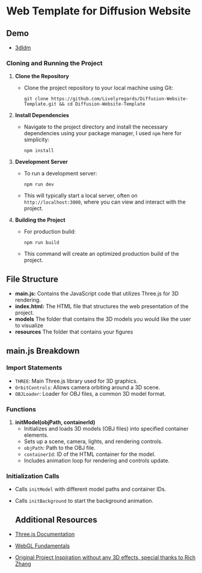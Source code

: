 # Web Template for Diffusion Website

## Demo
- [3dldm](https://3dldm.org/)

### Cloning and Running the Project

1. **Clone the Repository**
   - Clone the project repository to your local machine using Git:
     ```
     git clone https://github.com/Livelyregards/Diffusion-Website-Template.git && cd Diffusion-Website-Template
     ```

2. **Install Dependencies**
   - Navigate to the project directory and install the necessary dependencies using your package manager, I used `npm` here for simplicity:
     ```
     npm install
     ```
     

3. **Development Server**
   - To run a development server:
     ```
     npm run dev
     ```
   - This will typically start a local server, often on `http://localhost:3000`, where you can view and interact with the project.

4. **Building the Project**
   - For production build:
     ```
     npm run build
     ```
   - This command will create an optimized production build of the project.

## File Structure

- **main.js:** Contains the JavaScript code that utilizes Three.js for 3D rendering.
- **index.html:** The HTML file that structures the web presentation of the project.
- **models** The folder that contains the 3D models you would like the user to visualize
- **resources** The folder that contains your figures

## main.js Breakdown

### Import Statements
- `THREE`: Main Three.js library used for 3D graphics.
- `OrbitControls`: Allows camera orbiting around a 3D scene.
- `OBJLoader`: Loader for OBJ files, a common 3D model format.

### Functions


1. **initModel(objPath, containerId)**
   - Initializes and loads 3D models (OBJ files) into specified container elements.
   - Sets up a scene, camera, lights, and rendering controls.
   - `objPath`: Path to the OBJ file.
   - `containerId`: ID of the HTML container for the model.
   - Includes animation loop for rendering and controls update.

### Initialization Calls
- Calls `initModel` with different model paths and container IDs.
- Calls `initBackground` to start the background animation.

  ## Additional Resources
- [Three.js Documentation](https://threejs.org/docs/)
- [WebGL Fundamentals](https://webglfundamentals.org/)
- [Original Project Inspiration without any 3D effects, special thanks to Rich Zhang](https://github.com/richzhang/webpage-template)
